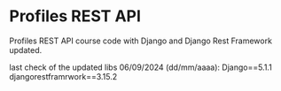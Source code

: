 # Profiles REST API

Profiles REST API course code with Django and Django Rest Framework updated.

last check of the updated libs 06/09/2024 (dd/mm/aaaa):
Django==5.1.1
djangorestframrwork==3.15.2
